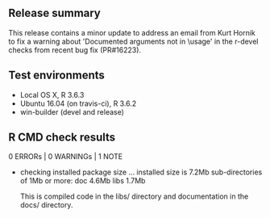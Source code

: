 ## Release summary
This release contains a minor update to address an email from Kurt Hornik to fix a warning about  'Documented arguments not in \\usage' in the r-devel checks from recent bug fix (PR#16223).

## Test environments
* Local OS X, R 3.6.3
* Ubuntu 16.04 (on travis-ci), R 3.6.2
* win-builder (devel and release)

## R CMD check results
0 ERRORs | 0 WARNINGs | 1 NOTE

* checking installed package size ...
    installed size is  7.2Mb
    sub-directories of 1Mb or more:
      doc    4.6Mb
      libs   1.7Mb
      
  This is compiled code in the libs/ directory and documentation in the docs/ directory. 
